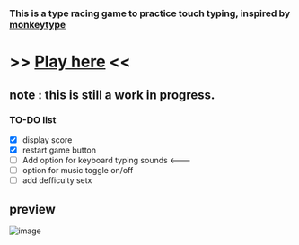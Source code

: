 ### This is a type racing game to practice touch typing, inspired by [monkeytype](https://monkeytype.com)

# >> [Play here](https://oeuf16.github.io/Type-racer/) << 
## note : this is still a work in progress.
### TO-DO list
- [x] display score
- [x] restart game button 
- [ ] Add option for keyboard typing sounds <---
- [ ] option for music toggle on/off 
- [ ] add defficulty setx
## preview

![image](https://user-images.githubusercontent.com/93136950/181827230-db112453-5b2c-4c23-acbf-7aa404b47c54.png)





